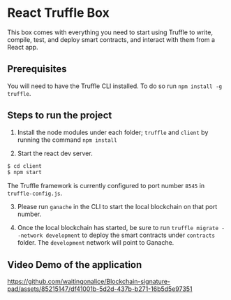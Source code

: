 # React Truffle Box

This box comes with everything you need to start using Truffle to write, compile, test, and deploy smart contracts, and interact with them from a React app.

## Prerequisites

You will need to have the Truffle CLI installed. To do so run `npm install -g truffle`.

## Steps to run the project

1. Install the node modules under each folder; `truffle` and `client` by running the command `npm install`

2. Start the react dev server.

```sh
$ cd client
$ npm start
```

The Truffle framework is currently configured to port number `8545` in `truffle-config.js`.

3. Please run `ganache` in the CLI to start the local blockchain on that port number.

4. Once the local blockchain has started, be sure to run `truffle migrate --network development` to deploy the smart contracts under `contracts` folder. The `development` network will point to Ganache.

## Video Demo of the application
https://github.com/waitingonalice/Blockchain-signature-pad/assets/85215147/df41001b-5d2d-437b-b271-16b5d5e97351

